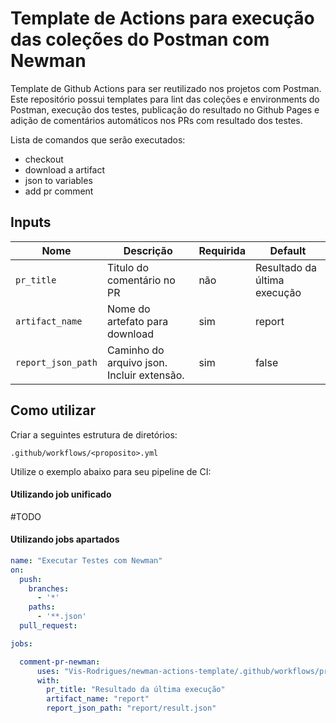 # Template de Actions para execução das coleções do Postman com Newman

Template de Github Actions para ser reutilizado nos projetos com Postman.
Este repositório possui templates para lint das coleções e environments do Postman, execução dos testes, publicação do resultado no Github Pages e adição de comentários automáticos nos PRs com resultado dos testes.

Lista de comandos que serão executados:

- checkout
- download a artifact
- json to variables
- add pr comment

## Inputs
| Nome | Descrição | Requirida |Default |
|------|-----------|-----------|--------|
|`pr_title` | Titulo do comentário no PR | não | Resultado da última execução |
|`artifact_name` | Nome do artefato para download | sim | report |
|`report_json_path`| Caminho do arquivo json. Incluir extensão. | sim | false |

## Como utilizar 
Criar a seguintes estrutura de diretórios: 

`.github/workflows/<proposito>.yml`

Utilize o exemplo abaixo para seu pipeline de CI:

#### Utilizando job unificado
#TODO

#### Utilizando jobs apartados

```yaml
name: "Executar Testes com Newman"
on:
  push:
    branches:
      - '*'
    paths:
      - '**.json'
  pull_request:

jobs:

  comment-pr-newman:
      uses: "Vis-Rodrigues/newman-actions-template/.github/workflows/pr-comment-newman.yaml@main"
      with:
        pr_title: "Resultado da última execução"
        artifact_name: "report"
        report_json_path: "report/result.json"
```